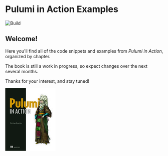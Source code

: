 # Pulumi in Action Examples

![Build](https://github.com/pulumi-in-action/examples/workflows/Build/badge.svg)

## Welcome! 

Here you'll find all of the code snippets and examples from _Pulumi in Action_, organized by chapter.

The book is still a work in progress, so expect changes over the next several months.

Thanks for your interest, and stay tuned!

[![Pulumi in Action cover image](media/images/cover-160.jpg)](https://www.manning.com/books/pulumi-in-action)
